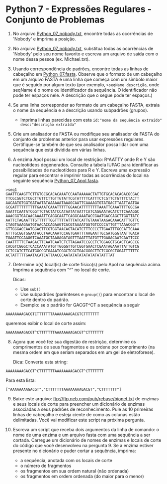Python 7 - Expressões Regulares - Conjunto de Problemas
===================

1. No arquivo [Python_07_nobody.txt](https://raw.githubusercontent.com/labbces/cen0336/master/files/Python_07_nobody.txt), encontre todas as ocorrências de 'Nobody' e imprima a posição.

2. No arquivo [Python_07_nobody.txt](https://raw.githubusercontent.com/labbces/cen0336/master/files/Python_07_nobody.txt), substitua todas as ocorrências de 'Nobody' pelo seu nome favorito e escreva um arquivo de saída com o nome dessa pessoa (ex. Michael.txt).

3. Usando correspondência de padrões, encontre todas as linhas de cabeçalho em [Python_07.fasta](https://raw.githubusercontent.com/labbces/cen0336/master/files/Python_07.fasta). Observe que o formato de um cabeçalho em um arquivo FASTA é uma linha que começa com um símbolo maior que é seguido por algum texto (por exemplo, `>seqName descrição`, onde seqName é o nome ou identificador da sequência. O identificador não pode ter espaços nele. A descrição que o segue pode ter espaços.)

4. Se uma linha corresponder ao formato de um cabeçalho FASTA, extraia o nome da sequência e a descrição usando subpadrões (grupos).
   - Imprima linhas parecidas com esta `id:"nome da sequência extraído" desc:"descrição extraída"`

5. Crie um analisador de FASTA ou modifique seu analisador de FASTA do conjunto de problemas anterior para usar expressões regulares. Certifique-se também de que seu analisador possa lidar com uma sequência que está dividida em várias linhas.

6. A enzima ApoI possui um local de restrição: R^AATTY onde R e Y são nucleotídeos degenerados. Consulte a tabela IUPAC para identificar as possibilidades de nucleotídeos para R e Y. Escreva uma expressão regular para encontrar e imprimir todas as ocorrências do local na seguinte sequência [Python_07_ApoI.fasta](https://raw.githubusercontent.com/labbces/cen0336/master/files/Python_07_ApoI.fasta).

```
>seq1
GAATTCAAGTTCTTGTGCGCACACAAATCCAATAAAAACTATTGTGCACACAGACGCGAC
TTCGCGGTCTCGCTTGTTCTTGTTGTATTCGTATTTTCATTTCTCGTTCTGTTTCTACTT
AACAATGTGGTGATAATATAAAAAATAAAGCAATTCAAAAGTGTATGACTTAATTAATGA
GCGATTTTTTTTTTGAAATCAAATTTTTGGAACATTTTTTTTAAATTCAAATTTTGGCGA
AAATTCAATATCGGTTCTACTATCCATAATATAATTCATCAGGAATACATCTTCAAAGGC
AAACGGTGACAACAAAATTCAGGCAATTCAGGCAAATACCGAATGACCAGCTTGGTTATC
AATTCTAGAATTTGTTTTTTGGTTTTTATTTATCATTGTAAATAAGACAAACATTTGTTC
CTAGTAAAGAATGTAACACCAGAAGTCACGTAAAATGGTGTCCCCATTGTTTAAACGGTT
GTTGGGACCAATGGAGTTCGTGGTAACAGTACATCTTTCCCCTTGAATTTGCCATTCAAA
ATTTGCGGTGGAATACCTAACAAATCCAGTGAATTTAAGAATTGCGATGGGTAATTGACA
TGAATTCCAAGGTCAAATGCTAAGAGATAGTTTAATTTATGTTTGAGACAATCAATTCCC
CAATTTTTCTAAGACTTCAATCAATCTCTTAGAATCCGCCTCTGGAGGTGCACTCAGCCG
CACGTCGGGCTCACCAAATATGTTGGGGTTGTCGGTGAACTCGAATAGAAATTATTGTCG
CCTCCATCTTCATGGCCGTGAAATCGGCTCGCTGACGGGCTTCTCGCGCTGGATTTTTTC
ACTATTTTTGAATACATCATTAACGCAATATATATATATATATATTTAT
```


7. Determine o(s) local(is) de corte físico(s) pelo ApoI na sequência acima. Imprima a sequência com "^" no local de corte.

   Dicas:  
   - Use `sub()`
   - Use subpadrões (parênteses e `group()`) para encontrar o local de corte dentro do padrão.
   - Exemplo: se o padrão for GACGT^CT a sequência a seguir

```
AAAAAAAAGACGTCTTTTTTTAAAAAAAAGACGTCTTTTTTT
```
   queremos exibir o local de corte assim:

```
AAAAAAAAGACGT^CTTTTTTTAAAAAAAAGACGT^CTTTTTTT
```

8. Agora que você fez sua digestão de restrição, determine os comprimentos de seus fragmentos e os ordene por comprimento (na mesma ordem em que seriam separados em um gel de eletroforese).

   Dica: Converta esta string:

```
AAAAAAAAGACGT^CTTTTTTTAAAAAAAAGACGT^CTTTTTTT
```

   Para esta lista:

```
["AAAAAAAAGACGT","CTTTTTTTAAAAAAAAGACGT","CTTTTTTT"]
```

9. Baixe este arquivo: ftp://ftp.neb.com/pub/rebase/bionet.txt de enzimas e seus locais de corte para preencher um dicionário de enzimas associadas a seus padrões de reconhecimento. Pule as 10 primeiras linhas de cabeçalho e esteja ciente de como as colunas estão delimitadas. Você vai modificar este script na próxima pergunta.

10. Escreva um script que receba dois argumentos da linha de comando: o nome de uma enzima e um arquivo fasta com uma sequência a ser cortada. Carregue um dicionário de nomes de enzimas e locais de corte do código que você desenvolveu na pergunta 9.
    Se a enzima estiver presente no dicionário e puder cortar a sequência, imprima:
      - a sequência, anotada com os locais de corte
      - o número de fragmentos
      - os fragmentos em sua ordem natural (não ordenada)
      - os fragmentos em ordem ordenada (do maior para o menor)
